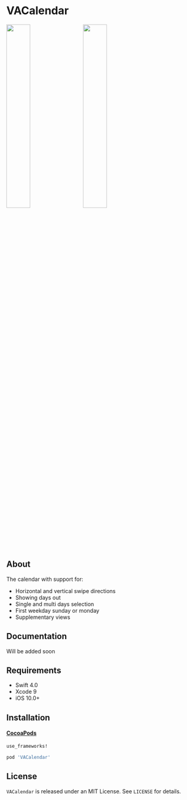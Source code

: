 # VACalendar

<p>
<img src="Screenshots/horizontal_calendar.gif" width="35%" height="auto"> <img src="Screenshots/vertical_calendar.gif" width="35%" height="auto" hspace="20"> 
</p>

## About

The calendar with support for:

* Horizontal and vertical swipe directions
* Showing days out
* Single and multi days selection
* First weekday sunday or monday
* Supplementary views

## Documentation

Will be added soon

## Requirements

* Swift 4.0
* Xcode 9
* iOS 10.0+

## Installation

#### [CocoaPods](http://cocoapods.org)

````ruby
use_frameworks!

pod 'VACalendar'

````

## License

`VACalendar` is released under an MIT License. See `LICENSE` for details.
